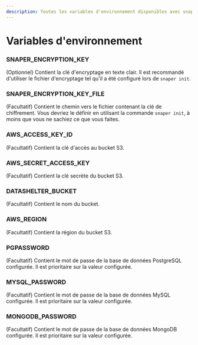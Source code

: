 ```yaml
---
description: Toutes les variables d'environnement disponibles avec snaper.
---
```


# Variables d'environnement

### SNAPER_ENCRYPTION_KEY

(Optionnel) Contient la clé d'encryptage en texte clair. Il est recommandé d'utiliser le fichier d'encryptage tel qu'il a été configuré lors de `snaper init`.

### SNAPER_ENCRYPTION_KEY_FILE

(Facultatif) Contient le chemin vers le fichier contenant la clé de chiffrement. Vous devriez le définir en utilisant la commande `snaper init`, à moins que vous ne sachiez ce que vous faites.

### AWS_ACCESS_KEY_ID

(Facultatif) Contient la clé d'accès au bucket S3.

### AWS_SECRET_ACCESS_KEY

(Facultatif) Contient la clé secrète du bucket S3.

### DATASHELTER_BUCKET

(Facultatif) Contient le nom du bucket.

### AWS_REGION

(Facultatif) Contient la région du bucket S3.

### PGPASSWORD

(Facultatif) Contient le mot de passe de la base de données PostgreSQL configurée. Il est prioritaire sur la valeur configurée.

### MYSQL_PASSWORD

(Facultatif) Contient le mot de passe de la base de données MySQL configurée. Il est prioritaire sur la valeur configurée.

### MONGODB_PASSWORD

(Facultatif) Contient le mot de passe de la base de données MongoDB configurée. Il est prioritaire sur la valeur configurée.